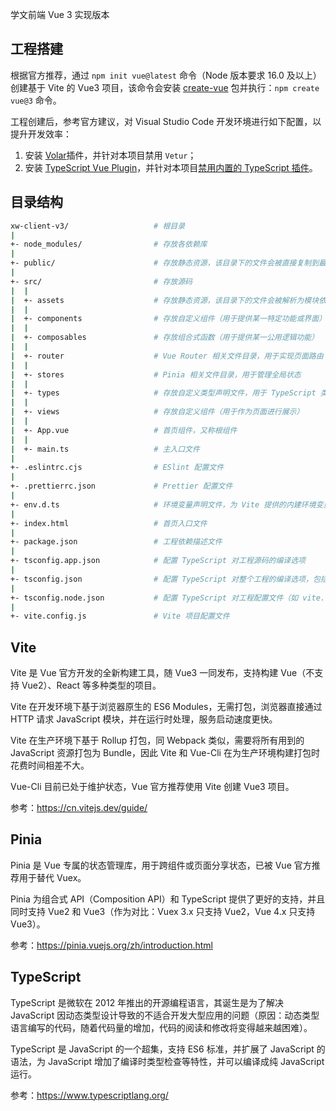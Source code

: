 学文前端 Vue 3 实现版本

## 工程搭建

根据官方推荐，通过 `npm init vue@latest` 命令（Node 版本要求 16.0 及以上）创建基于 Vite 的 Vue3 项目，该命令会安装 [create-vue](https://www.npmjs.com/package/create-vue) 包并执行：`npm create vue@3` 命令。

工程创建后，参考官方建议，对 Visual Studio Code 开发环境进行如下配置，以提升开发效率：

1. 安装 [Volar](https://marketplace.visualstudio.com/items?itemName=Vue.volar)插件，并针对本项目禁用 `Vetur`；
2. 安装 [TypeScript Vue Plugin](https://marketplace.visualstudio.com/items?itemName=Vue.vscode-typescript-vue-plugin)，并针对本项目[禁用内置的 TypeScript 插件](https://cn.vuejs.org/guide/typescript/overview.html#volar-takeover-mode)。

## 目录结构

```sh
xw-client-v3/                   # 根目录
|
+- node_modules/                # 存放各依赖库
|
+- public/                      # 存放静态资源，该目录下的文件会被直接复制到最终的打包文件中，引用时需使用绝对路径
|
+- src/                         # 存放源码
|  |
|  +- assets                    # 存放静态资源，该目录下的文件会被解析为模块依赖，通过相对路径引用
|  |
|  +- components                # 存放自定义组件（用于提供某一特定功能或界面）
|  |
|  +- composables               # 存放组合式函数（用于提供某一公用逻辑功能）
|  |
|  +- router                    # Vue Router 相关文件目录，用于实现页面路由
|  |
|  +- stores                    # Pinia 相关文件目录，用于管理全局状态
|  |
|  +- types                     # 存放自定义类型声明文件，用于 TypeScript 类型检测
|  |
|  +- views                     # 存放自定义组件（用于作为页面进行展示）
|  |
|  +- App.vue                   # 首页组件，又称根组件
|  |
|  +- main.ts                   # 主入口文件
|
+- .eslintrc.cjs                # ESlint 配置文件
|
+- .prettierrc.json             # Prettier 配置文件
|
+- env.d.ts                     # 环境变量声明文件，为 Vite 提供的内建环境变量和开发者自定义的环境变量提供类型信息，用于智能提示和类型检查
|
+- index.html                   # 首页入口文件
|
+- package.json                 # 工程依赖描述文件
|
+- tsconfig.app.json            # 配置 TypeScript 对工程源码的编译选项
|
+- tsconfig.json                # 配置 TypeScript 对整个工程的编译选项，包括 tsconfig.app.json 和 tsconfig.node.json
|
+- tsconfig.node.json           # 配置 TypeScript 对工程配置文件（如 vite.config.ts）的编译选项
|
+- vite.config.js               # Vite 项目配置文件
```

## Vite

Vite 是 Vue 官方开发的全新构建工具，随 Vue3 一同发布，支持构建 Vue（不支持 Vue2）、React 等多种类型的项目。

Vite 在开发环境下基于浏览器原生的 ES6 Modules，无需打包，浏览器直接通过 HTTP 请求 JavaScript 模块，并在运行时处理，服务启动速度更快。

Vite 在生产环境下基于 Rollup 打包，同 Webpack 类似，需要将所有用到的 JavaScript 资源打包为 Bundle，因此 Vite 和 Vue-Cli 在为生产环境构建打包时花费时间相差不大。

Vue-Cli 目前已处于维护状态，Vue 官方推荐使用 Vite 创建 Vue3 项目。

参考：https://cn.vitejs.dev/guide/

## Pinia

Pinia 是 Vue 专属的状态管理库，用于跨组件或页面分享状态，已被 Vue 官方推荐用于替代 Vuex。

Pinia 为组合式 API（Composition API）和 TypeScript 提供了更好的支持，并且同时支持 Vue2 和 Vue3（作为对比：Vuex 3.x 只支持 Vue2，Vue 4.x 只支持 Vue3）。

参考：https://pinia.vuejs.org/zh/introduction.html

## TypeScript

TypeScript 是微软在 2012 年推出的开源编程语言，其诞生是为了解决 JavaScript 因动态类型设计导致的不适合开发大型应用的问题（原因：动态类型语言编写的代码，随着代码量的增加，代码的阅读和修改将变得越来越困难）。

TypeScript 是 JavaScript 的一个超集，支持 ES6 标准，并扩展了 JavaScript 的语法，为 JavaScript 增加了编译时类型检查等特性，并可以编译成纯 JavaScript 运行。

参考：https://www.typescriptlang.org/
